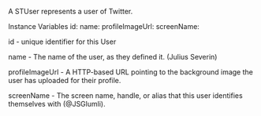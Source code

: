 A STUser represents a user of Twitter.

Instance Variables
	id:		<Integer>
	name:		<String>
	profileImageUrl:		<String>
	screenName:		<String>

id
	- unique identifier for this User 

name
	- The name of the user, as they defined it. (Julius Severin)

profileImageUrl
	- A HTTP-based URL pointing to the background image the user has uploaded for their profile. 

screenName
	- The screen name, handle, or alias that this user identifies themselves with (@JSGlumli). 
